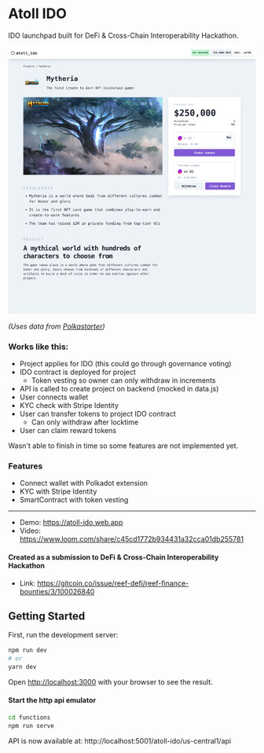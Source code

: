 # Atoll IDO

IDO launchpad built for DeFi & Cross-Chain Interoperability Hackathon.

![](screenshot2.png)

_(Uses data from [Polkastarter](https://polkastarter.com/))_

### Works like this:

- Project applies for IDO (this could go through governance voting)
- IDO contract is deployed for project
  - Token vesting so owner can only withdraw in increments
- API is called to create project on backend (mocked in data.js)
- User connects wallet
- KYC check with Stripe Identity
- User can transfer tokens to project IDO contract
  - Can only withdraw after locktime
- User can claim reward tokens

Wasn't able to finish in time so some features are not implemented yet.

### Features

- Connect wallet with Polkadot extension
- KYC with Stripe Identity
- SmartContract with token vesting

---

- Demo: https://atoll-ido.web.app
- Video: https://www.loom.com/share/c45cd1772b934431a32cca01db255781

#### Created as a submission to DeFi & Cross-Chain Interoperability Hackathon

- Link:
  https://gitcoin.co/issue/reef-defi/reef-finance-bounties/3/100026840

## Getting Started

First, run the development server:

```bash
npm run dev
# or
yarn dev
```

Open [http://localhost:3000](http://localhost:3000) with your browser to see the result.

#### Start the http api emulator

```bash
cd functions
npm run serve
```

API is now available at: http://localhost:5001/atoll-ido/us-central1/api
